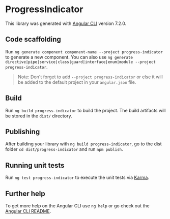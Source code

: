 # ProgressIndicator

This library was generated with [Angular CLI](https://github.com/angular/angular-cli) version 7.2.0.

## Code scaffolding

Run `ng generate component component-name --project progress-indicator` to generate a new component. You can also use `ng generate directive|pipe|service|class|guard|interface|enum|module --project progress-indicator`.
> Note: Don't forget to add `--project progress-indicator` or else it will be added to the default project in your `angular.json` file. 

## Build

Run `ng build progress-indicator` to build the project. The build artifacts will be stored in the `dist/` directory.

## Publishing

After building your library with `ng build progress-indicator`, go to the dist folder `cd dist/progress-indicator` and run `npm publish`.

## Running unit tests

Run `ng test progress-indicator` to execute the unit tests via [Karma](https://karma-runner.github.io).

## Further help

To get more help on the Angular CLI use `ng help` or go check out the [Angular CLI README](https://github.com/angular/angular-cli/blob/master/README.md).
